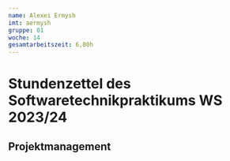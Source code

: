 ```yaml
---
name: Alexei Ermysh
imt: aermysh
gruppe: 01
woche: 14
gesamtarbeitszeit: 6,00h
---
```


# Stundenzettel des Softwaretechnikpraktikums WS 2023/24

## Projektmanagement

